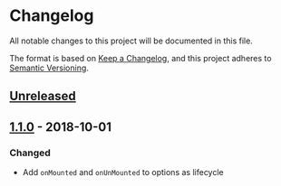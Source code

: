 # Changelog
All notable changes to this project will be documented in this file.

The format is based on [Keep a Changelog](https://keepachangelog.com/en/1.0.0/),
and this project adheres to [Semantic Versioning](https://semver.org/spec/v2.0.0.html).

## [Unreleased]

## [1.1.0] - 2018-10-01
### Changed
- Add `onMounted` and `onUnMounted` to options as lifecycle


[Unreleased]: https://github.com/wongnai/with-mobx-store/compare/master...ReiiYuki:feature/mounted-lifecycle
[1.1.0]: https://github.com/wongnai/with-mobx-store/compare/master...ReiiYuki:feature/mounted-lifecycle